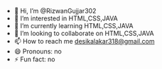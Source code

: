 - 👋 Hi, I’m @RizwanGujjar302
- 👀 I’m interested in HTML,CSS,JAVA
- 🌱 I’m currently learning HTML,CSS,JAVA
- 💞️ I’m looking to collaborate on HTML,CSS,JAVA
- 📫 How to reach me desikalakar318@gmail.com
- 😄 Pronouns: no
- ⚡ Fun fact: no

<!---
RizwanGujjar302/RizwanGujjar302 is a ✨ special ✨ repository because its `README.md` (this file) appears on your GitHub profile.
You can click the Preview link to take a look at your changes.
--->

